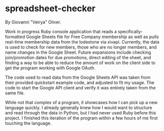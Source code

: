 # spreadsheet-checker
By Giovanni "Veirya" Oliver.

Work in progress Ruby console application that reads a specifically-formatted Google Sheets file 
for Free Company membership as well as pulls real-time membership data from the lodestone via xivapi.
Currently, the data is used to check for new members, those who are no longer members, and name changes
in the Google Sheet. Future expansions include checking join/promotion dates for due promotions, direct
editing of the sheet, and finding a way to be able to reduce the amount of work on the client side to
get the program working with Google OAuth.

The code used to read data from the Google Sheets API was taken from their provided quickstart example
code, and adjusted to fit my usage. The code to start the Google API client and verify it was entirely
taken from the same file.

While not that complex of a program, it showcases how I can pick up a new language quickly. I already
generally knew how I would want to structure and read through the data in Python, but I had never used
Ruby before this project. I finished this iteration of the program within a few hours of me first
touching the language.
